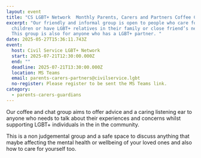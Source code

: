 ```yaml
---
layout: event
title: "CS LGBT+ Network  Monthly Parents, Carers and Partners Coffee Chat – Online "
excerpt: "Our friendly and informal group is open to people who care for LGBT+
  children or have LGBT+ relatives in their family or close friend’s network.
  This group is also for anyone who has a LGBT+ partner. "
date: 2025-05-27T15:36:11.743Z
event:
  host: Civil Service LGBT+ Network
  start: 2025-07-21T12:30:00.000Z
  end: ""
  deadline: 2025-07-21T13:30:00.000Z
  location: MS Teams
  email: parents-carers-partners@civilservice.lgbt
  no-register: Please register to be sent the MS Teams link.
category:
  - parents-carers-guardians
---
```

Our coffee and chat group aims to offer advice and a caring listening ear to anyone who needs to talk about their experiences and concerns whilst supporting LGBT+ individuals in the in the community.

This is a non judgemental group and a safe space to discuss anything that maybe affecting the mental health or wellbeing of your loved ones and also how to care for yourself too.